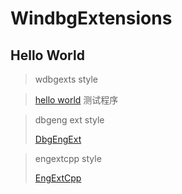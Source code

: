 # WindbgExtensions

## Hello World

> wdbgexts style

> [hello world](src/Test/HelloWorld) 测试程序



> dbgeng ext style
>
> [DbgEngExt](src/Test/DbgEngExt)



> engextcpp  style
>
> [EngExtCpp](src/Test/EngExtCpp)

